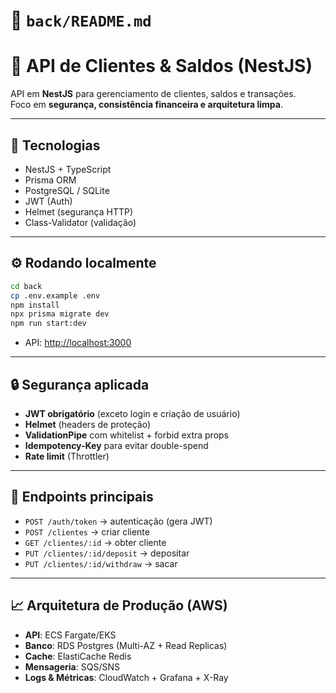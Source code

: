 
# 📘 `back/README.md`

# 🏦 API de Clientes & Saldos (NestJS)

API em **NestJS** para gerenciamento de clientes, saldos e transações.  
Foco em **segurança, consistência financeira e arquitetura limpa**.

---

## 🚀 Tecnologias
- NestJS + TypeScript
- Prisma ORM
- PostgreSQL / SQLite
- JWT (Auth)
- Helmet (segurança HTTP)
- Class-Validator (validação)

---

## ⚙️ Rodando localmente
```bash
cd back
cp .env.example .env
npm install
npx prisma migrate dev
npm run start:dev
````

* API: [http://localhost:3000](http://localhost:3000)

---

## 🔒 Segurança aplicada

* **JWT obrigatório** (exceto login e criação de usuário)
* **Helmet** (headers de proteção)
* **ValidationPipe** com whitelist + forbid extra props
* **Idempotency-Key** para evitar double-spend
* **Rate limit** (Throttler)

---

## 📌 Endpoints principais

* `POST /auth/token` → autenticação (gera JWT)
* `POST /clientes` → criar cliente
* `GET /clientes/:id` → obter cliente
* `PUT /clientes/:id/deposit` → depositar
* `PUT /clientes/:id/withdraw` → sacar

---

## 📈 Arquitetura de Produção (AWS)

* **API**: ECS Fargate/EKS
* **Banco**: RDS Postgres (Multi-AZ + Read Replicas)
* **Cache**: ElastiCache Redis
* **Mensageria**: SQS/SNS
* **Logs & Métricas**: CloudWatch + Grafana + X-Ray

